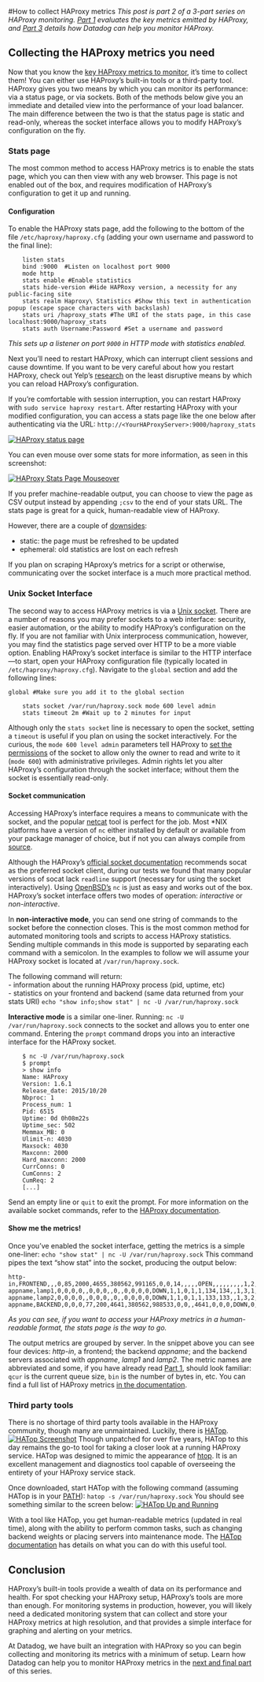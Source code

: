 #How to collect HAProxy metrics
_This post is part 2 of a 3-part series on HAProxy monitoring. [Part 1](http://www.datadoghq.com/blog/monitoring-haproxy-performance-metrics) evaluates the key metrics emitted by HAProxy, and [Part 3](http://www.datadoghq.com/blog/monitor-haproxy-with-datadog) details how Datadog can help you monitor HAProxy._

## Collecting the HAProxy metrics you need

Now that you know the [key HAProxy metrics to monitor](http://www.datadoghq.com/blog/monitoring-haproxy-performance-metrics), it’s time to collect them! You can either use HAProxy’s built-in tools or a third-party tool. HAProxy gives you two means by which you can monitor its performance: via a status page, or via sockets. Both of the methods below give you an immediate and detailed view into the performance of your load balancer. The main difference between the two is that the status page is static and read-only, whereas the socket interface allows you to modify HAProxy’s configuration on the fly.

### Stats page

The most common method to access HAProxy metrics is to enable the stats page, which you can then view with any web browser. This page is not enabled out of the box, and requires modification of HAProxy’s configuration to get it up and running.

#### Configuration

To enable the HAProxy stats page, add the following to the bottom of the file `/etc/haproxy/haproxy.cfg` (adding your own username and password to the final line):

        listen stats
        bind :9000  #Listen on localhost port 9000
        mode http
        stats enable #Enable statistics
        stats hide-version #Hide HAPRoxy version, a necessity for any public-facing site
        stats realm Haproxy\ Statistics #Show this text in authentication popup (escape space characters with backslash)
        stats uri /haproxy_stats #The URI of the stats page, in this case localhost:9000/haproxy_stats
        stats auth Username:Password #Set a username and password

_This sets up a listener on port `9000` in HTTP mode with statistics enabled._ 

Next you’ll need to restart HAProxy, which can interrupt client sessions and cause downtime. If you want to be very careful about how you restart HAProxy, check out Yelp’s [research](http://engineeringblog.yelp.com/2015/04/true-zero-downtime-haproxy-reloads.html) on the least disruptive means by which you can reload HAProxy’s configuration. 

If you’re comfortable with session interruption, you can restart HAProxy with `sudo service haproxy restart`. After restarting HAProxy with your modified configuration, you can access a stats page like the one below after authenticating via the URL: `http://<YourHAProxyServer>:9000/haproxy_stats` 

[![HAProxy status page](https://d33tyra1llx9zy.cloudfront.net/blog/images/2015-10-haproxy/haproxy-stats-page.png)](https://d33tyra1llx9zy.cloudfront.net/blog/images/2015-10-haproxy/haproxy-stats-page.png) 

You can even mouse over some stats for more information, as seen in this screenshot: 

[![HAProxy Stats Page Mouseover](https://d33tyra1llx9zy.cloudfront.net/blog/images/2015-10-haproxy/stats-page-mouseover.png)](https://d33tyra1llx9zy.cloudfront.net/blog/images/2015-10-haproxy/stats-page-mouseover.png) 

If you prefer machine-readable output, you can choose to view the page as CSV output instead by appending `;csv` to the end of your stats URL. The stats page is great for a quick, human-readable view of HAProxy. 

However, there are a couple of [downsides](https://www.datadoghq.com/blog/haproxy-monitoring/):  
- static: the page must be refreshed to be updated  
- ephemeral: old statistics are lost on each refresh 

If you plan on scraping HAproxy’s metrics for a script or otherwise, communicating over the socket interface is a much more practical method.

### Unix Socket Interface

The second way to access HAProxy metrics is via a [Unix socket](https://en.wikipedia.org/wiki/Unix_domain_socket). There are a number of reasons you may prefer sockets to a web interface: security, easier automation, or the ability to modify HAProxy’s configuration on the fly. If you are not familiar with Unix interprocess communication, however, you may find the statistics page served over HTTP to be a more viable option. Enabling HAProxy’s socket interface is similar to the HTTP interface—to start, open your HAProxy configuration file (typically located in `/etc/haproxy/haproxy.cfg`). Navigate to the `global` section and add the following lines:

    global #Make sure you add it to the global section

        stats socket /var/run/haproxy.sock mode 600 level admin
        stats timeout 2m #Wait up to 2 minutes for input

Although only the `stats socket` line is necessary to open the socket, setting a `timeout` is useful if you plan on using the socket interactively. For the curious, the `mode 600 level admin` parameters tell HAProxy to [set the permissions](https://en.wikipedia.org/wiki/File_system_permissions#Numeric_notation) of the socket to allow only the owner to read and write to it (`mode 600`) with administrative privileges. Admin rights let you alter HAProxy’s configuration through the socket interface; without them the socket is essentially read-only.

#### Socket communication

Accessing HAProxy’s interface requires a means to communicate with the socket, and the popular [netcat](http://nc110.sourceforge.net/) tool is perfect for the job. Most *NIX platforms have a version of `nc` either installed by default or available from your package manager of choice, but if not you can always compile from [source](http://sourceforge.net/projects/nc110/files/). 

Although the HAProxy’s [official socket documentation](https://cbonte.github.io/haproxy-dconv/configuration-1.5.html#9.2) recommends socat as the preferred socket client, during our tests we found that many popular versions of socat lack `readline` support (necessary for using the socket interactively). Using [OpenBSD’s](https://askubuntu.com/questions/346869/what-are-the-diffrences-between-netcat-traditional-and-netcat-openbsd) `nc` is just as easy and works out of the box. HAProxy’s socket interface offers two modes of operation: _interactive_ or _non-interactive_. 

In **non-interactive mode**, you can send one string of commands to the socket before the connection closes. This is the most common method for automated monitoring tools and scripts to access HAProxy statistics. Sending multiple commands in this mode is supported by separating each command with a semicolon. In the examples to follow we will assume your HAProxy socket is located at `/var/run/haproxy.sock`. 

The following command will return:  
    - information about the running HAProxy process (pid, uptime, etc)   
    - statistics on your frontend and backend (same data returned from your stats URI) `echo "show info;show stat" | nc -U /var/run/haproxy.sock`   

**Interactive mode** is a similar one-liner. Running: `nc -U /var/run/haproxy.sock` connects to the socket and allows you to enter one command. Entering the `prompt` command drops you into an interactive interface for the HAProxy socket.

        $ nc -U /var/run/haproxy.sock
        $ prompt 
        > show info
        Name: HAProxy
        Version: 1.6.1
        Release_date: 2015/10/20
        Nbproc: 1
        Process_num: 1
        Pid: 6515
        Uptime: 0d 0h08m22s
        Uptime_sec: 502
        Memmax_MB: 0
        Ulimit-n: 4030
        Maxsock: 4030
        Maxconn: 2000
        Hard_maxconn: 2000
        CurrConns: 0
        CumConns: 2
        CumReq: 2
        [...]

Send an empty line or `quit` to exit the prompt. For more information on the available socket commands, refer to the [HAProxy documentation](https://cbonte.github.io/haproxy-dconv/configuration-1.5.html#9.2-add%20acl).

#### Show me the metrics!

Once you’ve enabled the socket interface, getting the metrics is a simple one-liner: `echo "show stat" | nc -U /var/run/haproxy.sock` This command pipes the text “show stat” into the socket, producing the output below:

    http-in,FRONTEND,,,0,85,2000,4655,380562,991165,0,0,14,,,,,OPEN,,,,,,,,,1,2,0,,,,0,0,0,3305,,,,0,0,0,14,4641,0,,0,3305,4655,,,0,0,0,0,,,,,,,,
    appname,lamp1,0,0,0,0,,0,0,0,,0,,0,0,0,0,DOWN,1,1,0,1,1,134,134,,1,3,1,,0,,2,0,,0,L4TOUT,,2002,0,0,0,0,0,0,0,,,,0,0,,,,,-1,,,0,0,0,0,
    appname,lamp2,0,0,0,0,,0,0,0,,0,,0,0,0,0,DOWN,1,1,0,1,1,133,133,,1,3,2,,0,,2,0,,0,L4TOUT,,2002,0,0,0,0,0,0,0,,,,0,0,,,,,-1,,,0,0,0,0,
    appname,BACKEND,0,0,0,77,200,4641,380562,988533,0,0,,4641,0,0,0,DOWN,0,0,0,,1,133,133,,1,3,0,,0,,1,0,,3292,,,,0,0,0,0,4641,0,,,,,0,0,0,0,0,0,-1,,,0,0,0,0, 

_As you can see, if you want to access your HAProxy metrics in a human-readable format, the stats page is the way to go._ 

The output metrics are grouped by server. In the snippet above you can see four devices: _http-in_, a frontend; the backend _appname_; and the backend servers associated with _appname_, _lamp1_ and _lamp2_. The metric names are abbreviated and some, if you have already read [Part 1](http://www.datadoghq.com/blog/monitoring-haproxy-performance-metrics), should look familiar: `qcur` is the current queue size, `bin` is the number of bytes in, etc. You can find a full list of HAProxy metrics [in the documentation](https://cbonte.github.io/haproxy-dconv/configuration-1.5.html#9.1).

### Third party tools

There is no shortage of third party tools available in the HAProxy community, though many are unmaintained. Luckily, there is [HATop](http://feurix.org/projects/hatop/). [![HATop Screenshot](https://d33tyra1llx9zy.cloudfront.net/blog/images/2015-10-haproxy/hatop-screen.png)](https://d33tyra1llx9zy.cloudfront.net/blog/images/2015-10-haproxy/hatop-screen.png) Though unpatched for over five years, HATop to this day remains the go-to tool for taking a closer look at a running HAProxy service. HATop was designed to mimic the appearance of [htop](https://en.wikipedia.org/wiki/Htop). It is an excellent management and diagnostics tool capable of overseeing the entirety of your HAProxy service stack. 

Once downloaded, start HATop with the following command (assuming HATop is in your [PATH](https://en.wikipedia.org/wiki/PATH_(variable))): `hatop -s /var/run/haproxy.sock` You should see something similar to the screen below: 
[![HATop Up and Running](https://d33tyra1llx9zy.cloudfront.net/blog/images/2015-10-haproxy/hatop-output.png)](https://d33tyra1llx9zy.cloudfront.net/blog/images/2015-10-haproxy/hatop-output.png) 

With a tool like HATop, you get human-readable metrics (updated in real time), along with the ability to perform common tasks, such as changing backend weights or placing servers into maintenance mode. The [HATop documentation](http://feurix.org/projects/hatop/readme/#) has details on what you can do with this useful tool.

## Conclusion

HAProxy’s built-in tools provide a wealth of data on its performance and health. For spot checking your HAProxy setup, HAProxy’s tools are more than enough. For monitoring systems in production, however, you will likely need a dedicated monitoring system that can collect and store your HAProxy metrics at high resolution, and that provides a simple interface for graphing and alerting on your metrics. 

At Datadog, we have built an integration with HAProxy so you can begin collecting and monitoring its metrics with a minimum of setup. Learn how Datadog can help you to monitor HAProxy metrics in the [next and final part](http://www.datadoghq.com/blog/monitor-haproxy-with-datadog) of this series.